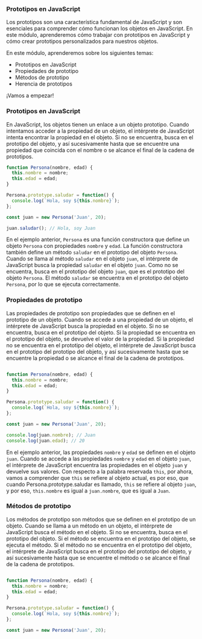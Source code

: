 ### Prototipos en JavaScript

Los prototipos son una característica fundamental de JavaScript y son esenciales para comprender cómo funcionan los objetos en JavaScript. En este módulo, aprenderemos cómo trabajar con prototipos en JavaScript y cómo crear prototipos personalizados para nuestros objetos.

En este módulo, aprenderemos sobre los siguientes temas:

- Prototipos en JavaScript
- Propiedades de prototipo
- Métodos de prototipo
- Herencia de prototipos

¡Vamos a empezar!

### Prototipos en JavaScript

En JavaScript, los objetos tienen un enlace a un objeto prototipo. Cuando intentamos acceder a la propiedad de un objeto, el intérprete de JavaScript intenta encontrar la propiedad en el objeto. Si no se encuentra, busca en el prototipo del objeto, y así sucesivamente hasta que se encuentre una propiedad que coincida con el nombre o se alcance el final de la cadena de prototipos.

```javascript
function Persona(nombre, edad) {
  this.nombre = nombre;
  this.edad = edad;
}

Persona.prototype.saludar = function() {
  console.log(`Hola, soy ${this.nombre}`);
};

const juan = new Persona('Juan', 20);

juan.saludar(); // Hola, soy Juan
```

En el ejemplo anterior, `Persona` es una función constructora que define un objeto `Persona` con propiedades `nombre` y `edad`. La función constructora también define un método `saludar` en el prototipo del objeto `Persona`. Cuando se llama al método `saludar` en el objeto `juan`, el intérprete de JavaScript busca la propiedad `saludar` en el objeto `juan`. Como no se encuentra, busca en el prototipo del objeto `juan`, que es el prototipo del objeto `Persona`. El método `saludar` se encuentra en el prototipo del objeto `Persona`, por lo que se ejecuta correctamente.

### Propiedades de prototipo

Las propiedades de prototipo son propiedades que se definen en el prototipo de un objeto. Cuando se accede a una propiedad de un objeto, el intérprete de JavaScript busca la propiedad en el objeto. Si no se encuentra, busca en el prototipo del objeto. Si la propiedad se encuentra en el prototipo del objeto, se devuelve el valor de la propiedad. Si la propiedad no se encuentra en el prototipo del objeto, el intérprete de JavaScript busca en el prototipo del prototipo del objeto, y así sucesivamente hasta que se encuentre la propiedad o se alcance el final de la cadena de prototipos.

```javascript

function Persona(nombre, edad) {
  this.nombre = nombre;
  this.edad = edad;
}

Persona.prototype.saludar = function() {
  console.log(`Hola, soy ${this.nombre}`);
};

const juan = new Persona('Juan', 20);

console.log(juan.nombre); // Juan
console.log(juan.edad); // 20
```

En el ejemplo anterior, las propiedades `nombre` y `edad` se definen en el objeto `juan`. Cuando se accede a las propiedades `nombre` y `edad` en el objeto `juan`, el intérprete de JavaScript encuentra las propiedades en el objeto `juan` y devuelve sus valores. Con respecto a la palabra reservada `this`, por ahora, vamos a comprender que `this` se refiere al objeto actual, es por eso, que cuando Persona.prototype.saludar es llamado, `this` se refiere al objeto `juan`, y por eso, `this.nombre` es igual a `juan.nombre`, que es igual a `Juan`.

### Métodos de prototipo

Los métodos de prototipo son métodos que se definen en el prototipo de un objeto. Cuando se llama a un método en un objeto, el intérprete de JavaScript busca el método en el objeto. Si no se encuentra, busca en el prototipo del objeto. Si el método se encuentra en el prototipo del objeto, se ejecuta el método. Si el método no se encuentra en el prototipo del objeto, el intérprete de JavaScript busca en el prototipo del prototipo del objeto, y así sucesivamente hasta que se encuentre el método o se alcance el final de la cadena de prototipos.

```javascript

function Persona(nombre, edad) {
  this.nombre = nombre;
  this.edad = edad;
}

Persona.prototype.saludar = function() {
  console.log(`Hola, soy ${this.nombre}`);
};

const juan = new Persona('Juan', 20);